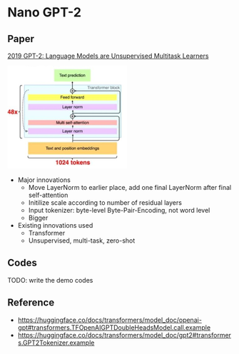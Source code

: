 # Nano GPT-2

## Paper

[2019 GPT-2: Language Models are Unsupervised Multitask Learners](https://cdn.openai.com/better-language-models/language_models_are_unsupervised_multitask_learners.pdf)

![](image/gpt2.png)

- Major innovations
    - Move LayerNorm to earlier place, add one final LayerNorm after final self-attention
    - Initilize scale according to number of residual layers
    - Input tokenizer: byte-level Byte-Pair-Encoding, not word level
    - Bigger
- Existing innovations used
    - Transformer
    - Unsupervised, multi-task, zero-shot

## Codes

TODO: write the demo codes


## Reference

- https://huggingface.co/docs/transformers/model_doc/openai-gpt#transformers.TFOpenAIGPTDoubleHeadsModel.call.example
- https://huggingface.co/docs/transformers/model_doc/gpt2#transformers.GPT2Tokenizer.example
